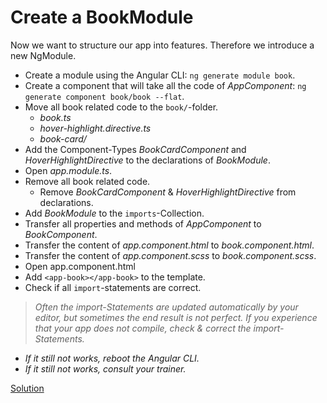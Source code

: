 # Create a BookModule
Now we want to structure our app into features.
Therefore we introduce a new NgModule.

- Create a module using the Angular CLI: `ng generate module book`.
- Create a component that will take all the code of _AppComponent_: `ng generate component book/book --flat`.
- Move all book related code to the `book/`-folder.
    - _book.ts_
    - _hover-highlight.directive.ts_
    - _book-card/_
- Add the Component-Types _BookCardComponent_ and _HoverHighlightDirective_ to the declarations of _BookModule_.
- Open _app.module.ts_.
- Remove all book related code.
    - Remove _BookCardComponent_ & _HoverHighlightDirective_ from declarations.
- Add _BookModule_ to the `imports`-Collection.
- Transfer all properties and methods of _AppComponent_ to _BookComponent_.
- Transfer the content of _app.component.html_ to _book.component.html_.
- Transfer the content of _app.component.scss_ to _book.component.scss_.
- Open app.component.html
- Add `<app-book></app-book>` to the template.
- Check if all `import`-statements are correct.

> *Often the import-Statements are updated automatically by your editor, but sometimes the end result is not perfect. If you experience that your app does not compile, check & correct the import-Statements.*
- *If it still not works, reboot the Angular CLI.*
- *If it still not works, consult your trainer.*

[Solution](https://github.com/martinakraus/bookmonkey-client/commit/96cb59dbcd66190bf9e28797599f283dd73741f0)
